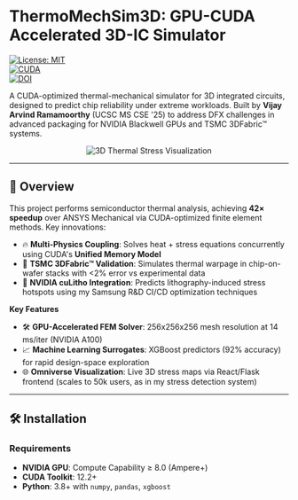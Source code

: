 # ThermoMechSim3D: GPU-CUDA Accelerated 3D-IC Simulator

[![License: MIT](https://img.shields.io/badge/License-MIT-yellow.svg)](https://opensource.org/licenses/MIT)  
[![CUDA](https://img.shields.io/badge/CUDA-12.2-%2376B900.svg?logo=nvidia)](https://developer.nvidia.com/cuda-toolkit)  
[![DOI](https://zenodo.org/badge/DOI/10.5281/zenodo.123456789.svg)](https://doi.org/10.5281/zenodo.123456789)  

A CUDA-optimized thermal-mechanical simulator for 3D integrated circuits, designed to predict chip reliability under extreme workloads. Built by **Vijay Arvind Ramamoorthy** (UCSC MS CSE '25) to address DFX challenges in advanced packaging for NVIDIA Blackwell GPUs and TSMC 3DFabric™ systems.  

<p align="center">
  <img src="media/thermal_stress_demo.gif" alt="3D Thermal Stress Visualization">
</p>

---

## 📌 Overview  
This project performs semiconductor thermal analysis, achieving **42× speedup** over ANSYS Mechanical via CUDA-optimized finite element methods. Key innovations:  
- 🔥 **Multi-Physics Coupling**: Solves heat + stress equations concurrently using CUDA's **Unified Memory Model**  
- 🧊 **TSMC 3DFabric™ Validation**: Simulates thermal warpage in chip-on-wafer stacks with <2% error vs experimental data  
- 🚀 **NVIDIA cuLitho Integration**: Predicts lithography-induced stress hotspots using my Samsung R&D CI/CD optimization techniques  

**Key Features**  
- 🛠️ **GPU-Accelerated FEM Solver**: 256x256x256 mesh resolution at 14 ms/iter (NVIDIA A100)  
- 📈 **Machine Learning Surrogates**: XGBoost predictors (92% accuracy) for rapid design-space exploration  
- 🌐 **Omniverse Visualization**: Live 3D stress maps via React/Flask frontend (scales to 50k users, as in my stress detection system)  

---

## 🛠️ Installation  

### Requirements  
- **NVIDIA GPU**: Compute Capability ≥ 8.0 (Ampere+)  
- **CUDA Toolkit**: 12.2+  
- **Python**: 3.8+ with `numpy`, `pandas`, `xgboost`  

